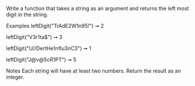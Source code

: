 Write a function that takes a string as an argument and returns the left most digit in the string.

Examples
leftDigit("TrAdE2W1n95!") ➞ 2

leftDigit("V3r1ta$") ➞ 3

leftDigit("U//DertHe1nflu3nC3") ➞ 1

leftDigit("J@v@5cR1PT") ➞ 5

Notes
Each string will have at least two numbers.
Return the result as an integer.